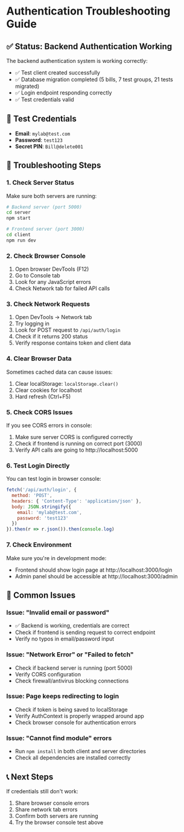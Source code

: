 # Authentication Troubleshooting Guide

## ✅ Status: Backend Authentication Working

The backend authentication system is working correctly:
- ✅ Test client created successfully
- ✅ Database migration completed (5 bills, 7 test groups, 21 tests migrated)
- ✅ Login endpoint responding correctly
- ✅ Test credentials valid

## 🧪 Test Credentials
- **Email**: `mylab@test.com`
- **Password**: `test123`
- **Secret PIN**: `Bill@delete001`

## 🔧 Troubleshooting Steps

### 1. Check Server Status
Make sure both servers are running:
```bash
# Backend server (port 5000)
cd server
npm start

# Frontend server (port 3000)
cd client
npm run dev
```

### 2. Check Browser Console
1. Open browser DevTools (F12)
2. Go to Console tab
3. Look for any JavaScript errors
4. Check Network tab for failed API calls

### 3. Check Network Requests
1. Open DevTools → Network tab
2. Try logging in
3. Look for POST request to `/api/auth/login`
4. Check if it returns 200 status
5. Verify response contains token and client data

### 4. Clear Browser Data
Sometimes cached data can cause issues:
1. Clear localStorage: `localStorage.clear()`
2. Clear cookies for localhost
3. Hard refresh (Ctrl+F5)

### 5. Check CORS Issues
If you see CORS errors in console:
1. Make sure server CORS is configured correctly
2. Check if frontend is running on correct port (3000)
3. Verify API calls are going to http://localhost:5000

### 6. Test Login Directly
You can test login in browser console:
```javascript
fetch('/api/auth/login', {
  method: 'POST',
  headers: { 'Content-Type': 'application/json' },
  body: JSON.stringify({
    email: 'mylab@test.com',
    password: 'test123'
  })
}).then(r => r.json()).then(console.log)
```

### 7. Check Environment
Make sure you're in development mode:
- Frontend should show login page at http://localhost:3000/login
- Admin panel should be accessible at http://localhost:3000/admin

## 🚨 Common Issues

### Issue: "Invalid email or password"
- ✅ Backend is working, credentials are correct
- Check if frontend is sending request to correct endpoint
- Verify no typos in email/password input

### Issue: "Network Error" or "Failed to fetch"
- Check if backend server is running (port 5000)
- Verify CORS configuration
- Check firewall/antivirus blocking connections

### Issue: Page keeps redirecting to login
- Check if token is being saved to localStorage
- Verify AuthContext is properly wrapped around app
- Check browser console for authentication errors

### Issue: "Cannot find module" errors
- Run `npm install` in both client and server directories
- Check all dependencies are installed correctly

## 📞 Next Steps

If credentials still don't work:
1. Share browser console errors
2. Share network tab errors
3. Confirm both servers are running
4. Try the browser console test above
